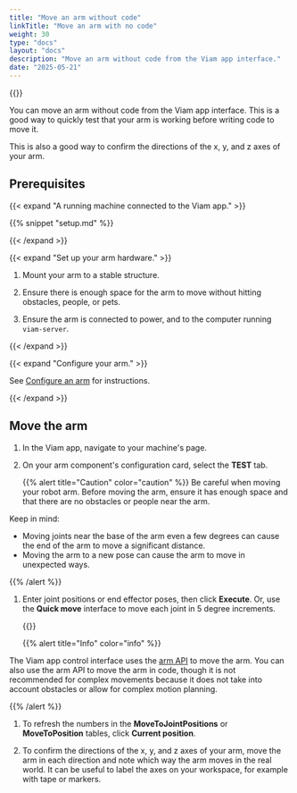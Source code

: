 ```yaml
---
title: "Move an arm without code"
linkTitle: "Move an arm with no code"
weight: 30
type: "docs"
layout: "docs"
description: "Move an arm without code from the Viam app interface."
date: "2025-05-21"
---
```


{{<gif webm_src="/how-tos/joint_positions.webm" mp4_src="/how-tos/joint_positions.mp4" alt="The robot arm moving through joint position commands" max-width="150px" class="alignright">}}

You can move an arm without code from the Viam app interface.
This is a good way to quickly test that your arm is working before writing code to move it.

This is also a good way to confirm the directions of the x, y, and z axes of your arm.

## Prerequisites

{{< expand "A running machine connected to the Viam app." >}}

{{% snippet "setup.md" %}}

{{< /expand >}}

{{< expand "Set up your arm hardware." >}}

1. Mount your arm to a stable structure.

1. Ensure there is enough space for the arm to move without hitting obstacles, people, or pets.

1. Ensure the arm is connected to power, and to the computer running `viam-server`.

{{< /expand >}}

{{< expand "Configure your arm." >}}

See [Configure an arm](/operate/mobility/move-arm/configure-arm/) for instructions.

{{< /expand >}}

## Move the arm

1. In the Viam app, navigate to your machine's page.

1. On your arm component's configuration card, select the **TEST** tab.

   {{% alert title="Caution" color="caution" %}}
   Be careful when moving your robot arm.
   Before moving the arm, ensure it has enough space and that there are no obstacles or people near the arm.

Keep in mind:

- Moving joints near the base of the arm even a few degrees can cause the end of the arm to move a significant distance.
- Moving the arm to a new pose can cause the arm to move in unexpected ways.

{{% /alert %}}

1. Enter joint positions or end effector poses, then click **Execute**.
   Or, use the **Quick move** interface to move each joint in 5 degree increments.

   {{<imgproc src="/components/arm/control.png" resize="x1100" declaredimensions=true alt="Arm control interface." style="max-width:600px" class="shadow imgzoom" >}}

   {{% alert title="Info" color="info" %}}

The Viam app control interface uses the [arm API](/dev/reference/apis/components/arm/) to move the arm.
You can also use the arm API to move the arm in code, though it is not recommended for complex movements because it does not take into account obstacles or allow for complex motion planning.

{{% /alert %}}

1. To refresh the numbers in the **MoveToJointPositions** or **MoveToPosition** tables, click **Current position**.

1. To confirm the directions of the x, y, and z axes of your arm, move the arm in each direction and note which way the arm moves in the real world.
   It can be useful to label the axes on your workspace, for example with tape or markers.
